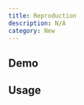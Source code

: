 ```yaml
---
title: Reproduction
description: N/A
category: New
---
```


<script>
import Demo from '$lib/components/demos/reproduction.svelte';
</script>

## Demo

<Demo />

## Usage
